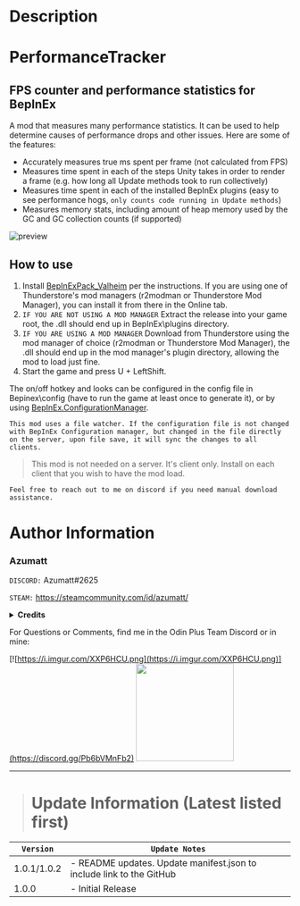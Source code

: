 # Description

# PerformanceTracker


## FPS counter and performance statistics for BepInEx

A mod that measures many performance statistics. It can be used to help determine causes of performance drops and other issues. Here are some of the features:
- Accurately measures true ms spent per frame (not calculated from FPS)
- Measures time spent in each of the steps Unity takes in order to render a frame (e.g. how long all Update methods took to run collectively)
- Measures time spent in each of the installed BepInEx plugins (easy to see performance hogs, `only counts code running in Update methods`)
- Measures memory stats, including amount of heap memory used by the GC and GC collection counts (if supported)

![preview](https://i.imgur.com/huFsbHy.png)

## How to use
1. Install [BepInExPack_Valheim](https://valheim.thunderstore.io/package/denikson/BepInExPack_Valheim/) per the instructions. If you are using one of Thunderstore's mod managers (r2modman or Thunderstore Mod Manager), you can install it from there in the Online tab.
2. `IF YOU ARE NOT USING A MOD MANAGER` Extract the release into your game root, the .dll should end up in BepInEx\plugins directory.
3. `IF YOU ARE USING A MOD MANAGER` Download from Thunderstore using the mod manager of choice (r2modman or Thunderstore Mod Manager), the .dll should end up in the mod manager's plugin directory, allowing the mod to load just fine.
4. Start the game and press U + LeftShift.

The on/off hotkey and looks can be configured in the config file in Bepinex\config (have to run the game at least once to generate it), or by using [BepInEx.ConfigurationManager](https://valheim.thunderstore.io/package/Azumatt/Official_BepInEx_ConfigurationManager/).


`This mod uses a file watcher. If the configuration file is not changed with BepInEx Configuration manager, but changed in the file directly on the server, upon file save, it will sync the changes to all clients.`

> This mod is not needed on a server. It's client only. Install on each client that you wish to have the mod load.



`Feel free to reach out to me on discord if you need manual download assistance.`


# Author Information

### Azumatt

`DISCORD:` Azumatt#2625

`STEAM:` https://steamcommunity.com/id/azumatt/

<details><summary><b>Credits</b></summary>

Thank you to the following people for their contributions to this mod. Their code is included in this mod and is primarily what this mod is based off of:

[ManlyMarco](https://github.com/ManlyMarco)

[Kein](https://github.com/Kein)

[VictorienXP](https://github.com/VictorienXP)




</details>

For Questions or Comments, find me in the Odin Plus Team Discord or in mine:

[![https://i.imgur.com/XXP6HCU.png](https://i.imgur.com/XXP6HCU.png)](https://discord.gg/Pb6bVMnFb2)
<a href="https://discord.gg/pdHgy6Bsng"><img src="https://i.imgur.com/Xlcbmm9.png" href="https://discord.gg/pdHgy6Bsng" width="175" height="175"></a>
***

> # Update Information (Latest listed first)

| `Version`   | `Update Notes`                                                       |
|-------------|----------------------------------------------------------------------|
| 1.0.1/1.0.2 | - README updates. Update manifest.json to include link to the GitHub |
| 1.0.0       | - Initial Release                                                    |
